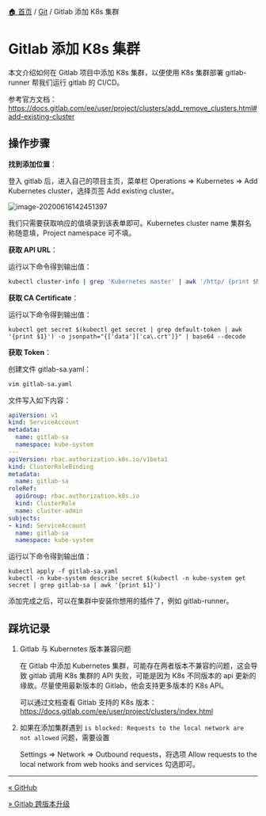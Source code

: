 [🏠 首页](../_index.md) / [Git](_index.md) / Gitlab 添加 K8s 集群

# Gitlab 添加 K8s 集群

本文介绍如何在 Gitlab 项目中添加 K8s 集群，以便使用 K8s 集群部署 gitlab-runner 帮我们运行 gitlab 的 CI/CD。

参考官方文档：<https://docs.gitlab.com/ee/user/project/clusters/add_remove_clusters.html#add-existing-cluster>

## 操作步骤

**找到添加位置**：

登入 gitlab 后，进入自己的项目主页，菜单栏 Operations => Kubernetes => Add Kubernetes cluster，选择页签 Add existing cluster。

![image-20200616142451397](https://images.poneding.com/2025/03/202503111811700.png)

我们只需要获取响应的值填录到该表单即可。Kubernetes cluster name 集群名称随意填，Project namespace 可不填。

**获取 API URL**：

运行以下命令得到输出值：

```bash
kubectl cluster-info | grep 'Kubernetes master' | awk '/http/ {print $NF}'
```

**获取 CA Certificate**：

运行以下命令得到输出值：

```shell
kubectl get secret $(kubectl get secret | grep default-token | awk '{print $1}') -o jsonpath="{['data']['ca\.crt']}" | base64 --decode
```

**获取 Token**：

创建文件 gitlab-sa.yaml：

```bash
vim gitlab-sa.yaml
```

文件写入如下内容：

```yaml
apiVersion: v1
kind: ServiceAccount
metadata:
  name: gitlab-sa
  namespace: kube-system
---
apiVersion: rbac.authorization.k8s.io/v1beta1
kind: ClusterRoleBinding
metadata:
  name: gitlab-sa
roleRef:
  apiGroup: rbac.authorization.k8s.io
  kind: ClusterRole
  name: cluster-admin
subjects:
- kind: ServiceAccount
  name: gitlab-sa
  namespace: kube-system
```

运行以下命令得到输出值：

```shell
kubectl apply -f gitlab-sa.yaml
kubectl -n kube-system describe secret $(kubectl -n kube-system get secret | grep gitlab-sa | awk '{print $1}')
```

添加完成之后，可以在集群中安装你想用的插件了，例如 gitlab-runner。

## 踩坑记录

1. Gitlab 与 Kubernetes 版本兼容问题

   在 Gitlab 中添加 Kubernetes 集群，可能存在两者版本不兼容的问题，这会导致 gitlab 调用 K8s 集群的 API 失败，可能是因为 K8s 不同版本的 api 更新的缘故。尽量使用最新版本的 Gitlab，他会支持更多版本的 K8s API。

   可以通过文档查看 Gitlab 支持的 K8s 版本：<https://docs.gitlab.com/ee/user/project/clusters/index.html>

2. 如果在添加集群遇到 `is blocked: Requests to the local network are not allowed` 问题，需要设置

   Settings => Network => Outbound requests，将选项 Allow requests to the local network from web hooks and services 勾选即可。

---
[« GitHub](github.md)

[» Gitlab 跨版本升级](gitlab-upgrade-cross-version.md)
